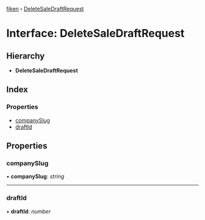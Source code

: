 [fiken](../README.md) › [DeleteSaleDraftRequest](deletesaledraftrequest.md)

# Interface: DeleteSaleDraftRequest

## Hierarchy

* **DeleteSaleDraftRequest**

## Index

### Properties

* [companySlug](deletesaledraftrequest.md#companyslug)
* [draftId](deletesaledraftrequest.md#draftid)

## Properties

###  companySlug

• **companySlug**: *string*

___

###  draftId

• **draftId**: *number*
